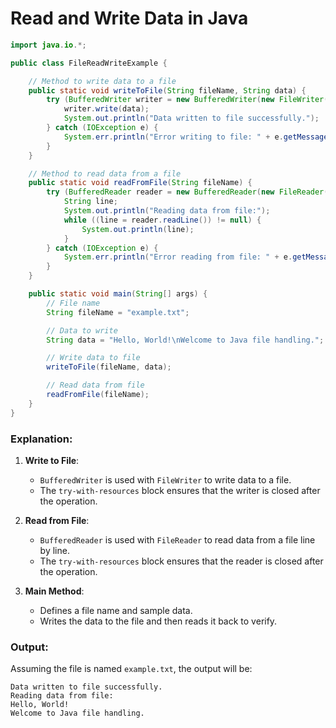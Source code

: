 
# Read and Write Data in Java
```java
import java.io.*;

public class FileReadWriteExample {

    // Method to write data to a file
    public static void writeToFile(String fileName, String data) {
        try (BufferedWriter writer = new BufferedWriter(new FileWriter(fileName))) {
            writer.write(data);
            System.out.println("Data written to file successfully.");
        } catch (IOException e) {
            System.err.println("Error writing to file: " + e.getMessage());
        }
    }

    // Method to read data from a file
    public static void readFromFile(String fileName) {
        try (BufferedReader reader = new BufferedReader(new FileReader(fileName))) {
            String line;
            System.out.println("Reading data from file:");
            while ((line = reader.readLine()) != null) {
                System.out.println(line);
            }
        } catch (IOException e) {
            System.err.println("Error reading from file: " + e.getMessage());
        }
    }

    public static void main(String[] args) {
        // File name
        String fileName = "example.txt";

        // Data to write
        String data = "Hello, World!\nWelcome to Java file handling.";

        // Write data to file
        writeToFile(fileName, data);

        // Read data from file
        readFromFile(fileName);
    }
}
```

### Explanation:

1. **Write to File**:
   - `BufferedWriter` is used with `FileWriter` to write data to a file.
   - The `try-with-resources` block ensures that the writer is closed after the operation.

2. **Read from File**:
   - `BufferedReader` is used with `FileReader` to read data from a file line by line.
   - The `try-with-resources` block ensures that the reader is closed after the operation.

3. **Main Method**:
   - Defines a file name and sample data.
   - Writes the data to the file and then reads it back to verify.

### Output:
Assuming the file is named `example.txt`, the output will be:

```
Data written to file successfully.
Reading data from file:
Hello, World!
Welcome to Java file handling.
```

